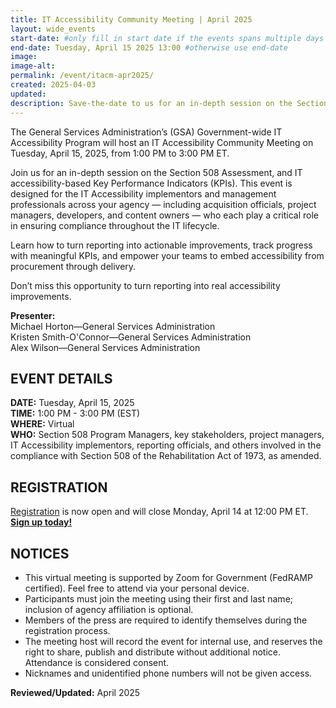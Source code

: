```yaml
---
title: IT Accessibility Community Meeting | April 2025
layout: wide_events
start-date: #only fill in start date if the events spans multiple days
end-date: Tuesday, April 15 2025 13:00 #otherwise use end-date
image:
image-alt: 
permalink: /event/itacm-apr2025/
created: 2025-04-03
updated: 
description: Save-the-date to us for an in-depth session on the Section 508 Assessment, and IT accessibility-based Key Performance Indicators (KPIs).
---
```

The General Services Administration’s (GSA) Government-wide IT Accessibility Program will host an IT Accessibility Community Meeting on Tuesday, April 15, 2025, from 1:00 PM to 3:00 PM ET.

Join us for an in-depth session on the Section 508 Assessment, and IT accessibility-based Key Performance Indicators (KPIs). This event is designed for the IT Accessibility implementors and management professionals across your agency — including acquisition officials, project managers, developers, and content owners — who each play a critical role in ensuring compliance throughout the IT lifecycle.

Learn how to turn reporting into actionable improvements, track progress with meaningful KPIs, and empower your teams to embed accessibility from procurement through delivery. 

Don’t miss this opportunity to turn reporting into real accessibility improvements.
 
**Presenter:**  
Michael Horton&mdash;General Services Administration  
Kristen Smith-O'Connor&mdash;General Services Administration  
Alex Wilson&mdash;General Services Administration  

## EVENT DETAILS
**DATE:** Tuesday, April 15, 2025  
**TIME:** 1:00 PM - 3:00 PM (EST)  
**WHERE:** Virtual  
**WHO:** Section 508 Program Managers, key stakeholders, project managers, IT Accessibility implementors, reporting officials, and others involved in the compliance with Section 508 of the Rehabilitation Act of 1973, as amended. 

## REGISTRATION
<a href="https://gsa.zoomgov.com/meeting/register/YfVwR_FfRsuMlr2USyrLYQ" target="_blank">Registration</a> is now open and will close Monday, April 14 at 12:00 PM ET. <strong><a href="https://gsa.zoomgov.com/meeting/register/YfVwR_FfRsuMlr2USyrLYQ" target="_blank">Sign up today!</a></strong>

## NOTICES
* This virtual meeting is supported by Zoom for Government (FedRAMP certified). Feel free to attend via your personal device.
* Participants must join the meeting using their first and last name; inclusion of agency affiliation is optional​.
* Members of the press are required to identify themselves during the registration process.
* The meeting host will record the event for internal use, and reserves the right to share, publish and distribute without additional notice. Attendance is considered consent.
* Nicknames and unidentified phone numbers will not be given access.

**Reviewed/Updated:** April 2025